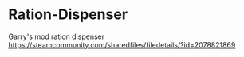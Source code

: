 # Ration-Dispenser
Garry's mod ration dispenser
https://steamcommunity.com/sharedfiles/filedetails/?id=2078821869

